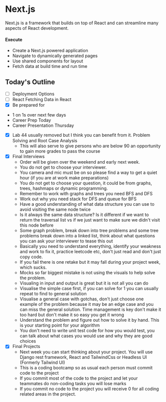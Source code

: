 # Next.js

Next.js is a framework that builds on top of React and can streamline many aspects of React development.

#### Execute

- Create a Next.js powered application
- Navigate to dynamically generated pages
- Use shared components for layout
- Fetch data at build time and run time

## Today's Outline
- [ ] Deployment Options
- [ ] React Fetching Data in React
- [x] Be prepared for
 - 1 on 1s over next few days
 - Career Prep Today
 - Career Presentation Thursday
- [x] Lab 44 usually removed but I think you can benefit from it. Problem Solving and Root Case Analysis
    - This will also serve to give persons who are below 90 an opportunity to gain more grades to pass the course
- [x] Final Interviews
    - Order will be given over the weekend and early next week.
    - You do not get to choose your interviewer.
    - You camera and mic must be on so please find a way to get a quiet hour (if you are at work make preparations)
    - You do not get to choose your question, it could be from graphs, trees, hashmaps or dynamic programming.
    - Remember to work with graphs and trees you need BFS and DFS
    - Work out why you need stack for DFS and queue for BFS
    - Have a good understanding of what data structure you can use to avoid visiting the same node twice
    - Is it always the same data structure? Is it different if we want to return the traversal list  vs if we just want to make sure we didn't visit this node before
    - Some graph problem, break down into tree problems and some tree problems break down into a linked list, think about what questions you can ask your interviewer to tease this out
    - Basically you need to understand everything, identify your weakness and work to fix it, practice leetcode etc, don't just read and don't just copy code.
    - If you fail there is one retake but it may fall during your project week, which sucks.
    - Mocks so far biggest mistake is not using the visuals to help solve the problem.
     - Visualing in input and output is great but it is not all you can do
     - Visualise the simple case first, if you can solve for 1 you can usually repeat to find to general solution
     - Visualise a general case with gotchas, don't just choose one example of the problem because it may be an edge case and you can miss the general solution. Time management is key don't make it too hard but don't make it so easy you get it wrong
     - Understand the problem and figure out how to solve it by hand. This is your starting point for your algorithm
     - You don't need to write unit test code for how you would test, you can talk about what cases you would use and why they are good choices
- [x] Final Projects
    - Next week you can start thinking about your project. You will use Django rest framework, React and TailwindCss or Headless UI (Formerly Tailwind UI)
    - This is a coding bootcamp so as usual each person must commit code to the project
    - If you commit most of the code to the project and let your teammates do non-coding tasks you will lose marks
    - If you commit no code to the project you will receive 0 for all coding related areas in the project.
